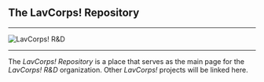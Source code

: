 ## The LavCorps! Repository

***

![LavCorps! R&D][rnd]

***

The _LavCorps! Repository_ is a place that serves as the main page for the _LavCorps! R&D_ organization. Other _LavCorps!_ projects will be linked here.

[rnd]: https://github.com/lavcorps-rnd.png "LavCorps! R&D"
